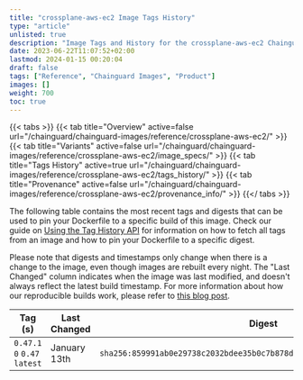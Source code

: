 ```yaml
---
title: "crossplane-aws-ec2 Image Tags History"
type: "article"
unlisted: true
description: "Image Tags and History for the crossplane-aws-ec2 Chainguard Image"
date: 2023-06-22T11:07:52+02:00
lastmod: 2024-01-15 00:20:04
draft: false
tags: ["Reference", "Chainguard Images", "Product"]
images: []
weight: 700
toc: true
---
```


{{< tabs >}}
{{< tab title="Overview" active=false url="/chainguard/chainguard-images/reference/crossplane-aws-ec2/" >}}
{{< tab title="Variants" active=false url="/chainguard/chainguard-images/reference/crossplane-aws-ec2/image_specs/" >}}
{{< tab title="Tags History" active=true url="/chainguard/chainguard-images/reference/crossplane-aws-ec2/tags_history/" >}}
{{< tab title="Provenance" active=false url="/chainguard/chainguard-images/reference/crossplane-aws-ec2/provenance_info/" >}}
{{</ tabs >}}

The following table contains the most recent tags and digests that can be used to pin your Dockerfile to a specific build of this image. Check our guide on [Using the Tag History API](/chainguard/chainguard-images/using-the-tag-history-api/) for information on how to fetch all tags from an image and how to pin your Dockerfile to a specific digest.

Please note that digests and timestamps only change when there is a change to the image, even though images are rebuilt every night. The "Last Changed" column indicates when the image was last modified, and doesn't always reflect the latest build timestamp. For more information about how our reproducible builds work, please refer to [this blog post](https://www.chainguard.dev/unchained/reproducing-chainguards-reproducible-image-builds).

| Tag (s)                       | Last Changed | Digest                                                                    |
|-------------------------------|--------------|---------------------------------------------------------------------------|
|  `0.47.1` `0` `0.47` `latest` | January 13th | `sha256:859991ab0e29738c2032bdee35b0c7b878d3e0283293a9ec8303ed813938a0f2` |

